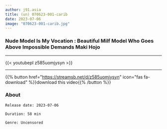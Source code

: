 ```yaml
---
author: j91.asia
title: (un) 070623-001-carib
date: 2023-07-06
image: "070623-001-carib.jpg"
---
```


### Nude Model Is My Vocation : Beautiful Milf Model Who Goes Above Impossible Demands Maki Hojo
___

{{< youtubepl z585uomjysyn >}}
___

{{% button href="https://streamsb.net/d/z585uomjysyn" icon="fas fa-download" %}}download this video{{% /button %}}
### About

`Release date: 2023-07-06`

`Duration: 58 min`

`Genre:	Uncensored`